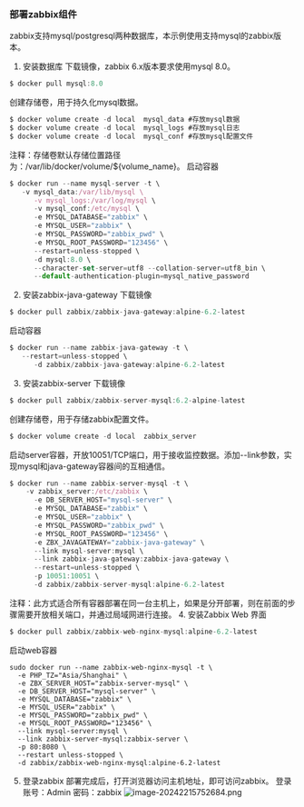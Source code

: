 ### **部署zabbix组件**

zabbix支持mysql/postgresql两种数据库，本示例使用支持mysql的zabbix版本。
1. 安装数据库
下载镜像，zabbix 6.x版本要求使用mysql 8.0。
```javascript
$ docker pull mysql:8.0
```
创建存储卷，用于持久化mysql数据。
```javascript
$ docker volume create -d local  mysql_data #存放mysql数据
$ docker volume create -d local  mysql_logs #存放mysql日志
$ docker volume create -d local  mysql_conf #存放mysql配置文件 
```
注释：存储卷默认存储位置路径为：/var/lib/docker/volume/${volume_name}。
启动容器
```javascript
$ docker run --name mysql-server -t \
   -v mysql_data:/var/lib/mysql \
      -v mysql_logs:/var/log/mysql \
      -v mysql_conf:/etc/mysql \
      -e MYSQL_DATABASE="zabbix" \
      -e MYSQL_USER="zabbix" \
      -e MYSQL_PASSWORD="zabbix_pwd" \
      -e MYSQL_ROOT_PASSWORD="123456" \
      --restart=unless-stopped \
      -d mysql:8.0 \
      --character-set-server=utf8 --collation-server=utf8_bin \
      --default-authentication-plugin=mysql_native_password
```
2. 安装zabbix-java-gateway
下载镜像
```javascript
$ docker pull zabbix/zabbix-java-gateway:alpine-6.2-latest
```
启动容器
```javascript
$ docker run --name zabbix-java-gateway -t \
   --restart=unless-stopped \
      -d zabbix/zabbix-java-gateway:alpine-6.2-latest
```
3. 安装zabbix-server
下载镜像
```javascript
$ docker pull zabbix/zabbix-server-mysql:6.2-alpine-latest
```
创建存储卷，用于存储zabbix配置文件。
```javascript
$ docker volume create -d local  zabbix_server
```
启动server容器，开放10051/TCP端口，用于接收监控数据。添加--link参数，实现mysql和java-gateway容器间的互相通信。
```javascript
$ docker run --name zabbix-server-mysql -t \
    -v zabbix_server:/etc/zabbix \
      -e DB_SERVER_HOST="mysql-server" \
      -e MYSQL_DATABASE="zabbix" \
      -e MYSQL_USER="zabbix" \
      -e MYSQL_PASSWORD="zabbix_pwd" \
      -e MYSQL_ROOT_PASSWORD="123456" \
      -e ZBX_JAVAGATEWAY="zabbix-java-gateway" \
      --link mysql-server:mysql \
      --link zabbix-java-gateway:zabbix-java-gateway \
      --restart=unless-stopped \
      -p 10051:10051 \
      -d zabbix/zabbix-server-mysql:alpine-6.2-latest
```
注释：此方式适合所有容器部署在同一台主机上，如果是分开部署，则在前面的步骤需要开放相关端口，并通过局域网进行连接。
4. 安装Zabbix Web 界面
```javascript
$ docker pull zabbix/zabbix-web-nginx-mysql:alpine-6.2-latest
```
启动web容器
```
sudo docker run --name zabbix-web-nginx-mysql -t \
  -e PHP_TZ="Asia/Shanghai" \
  -e ZBX_SERVER_HOST="zabbix-server-mysql" \
  -e DB_SERVER_HOST="mysql-server" \
  -e MYSQL_DATABASE="zabbix" \
  -e MYSQL_USER="zabbix" \
  -e MYSQL_PASSWORD="zabbix_pwd" \
  -e MYSQL_ROOT_PASSWORD="123456" \
  --link mysql-server:mysql \
  --link zabbix-server-mysql:zabbix-server \
  -p 80:8080 \
  --restart unless-stopped \
  -d zabbix/zabbix-web-nginx-mysql:alpine-6.2-latest
```
5. 登录zabbix
部署完成后，打开浏览器访问主机地址，即可访问zabbix。
登录账号：Admin
密码：zabbix
![image-20242215752684.png](3可以放入网站的笔记/Linux上使用Docker配置zabbix/Linux上使用Docker配置zabbix/image-20242215752684.png)